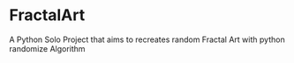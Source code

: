 # FractalArt
A Python Solo Project that aims to recreates random Fractal Art with python randomize Algorithm
